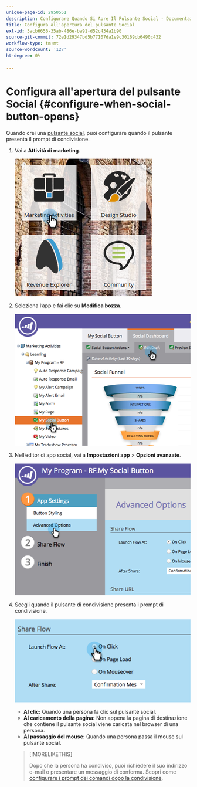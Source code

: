 ```yaml
---
unique-page-id: 2950551
description: Configurare Quando Si Apre Il Pulsante Social - Documentazione Marketo - Documentazione del prodotto
title: Configura all'apertura del pulsante Social
exl-id: 3acb6656-35ab-486e-ba91-d52c434a1b90
source-git-commit: 72e1d29347bd5b77107da1e9c30169cb6490c432
workflow-type: tm+mt
source-wordcount: '127'
ht-degree: 0%

---
```


# Configura all&#39;apertura del pulsante Social {#configure-when-social-button-opens}

Quando crei una [pulsante social](/help/marketo/product-docs/demand-generation/landing-pages/free-form-landing-pages/add-a-social-button-to-a-free-form-landing-page.md), puoi configurare quando il pulsante presenta il prompt di condivisione.

1. Vai a **Attività di marketing**.

   ![](assets/ma-3.png)

1. Seleziona l’app e fai clic su **Modifica bozza**.

   ![](assets/image2014-9-22-16-3a35-3a50.png)

1. Nell’editor di app social, vai a **Impostazioni app** > **Opzioni avanzate**.

   ![](assets/image2014-9-22-16-3a36-3a6.png)

1. Scegli quando il pulsante di condivisione presenta i prompt di condivisione.

   ![](assets/image2014-9-22-16-3a36-3a21.png)

   * **Al clic:** Quando una persona fa clic sul pulsante social.
   * **Al caricamento della pagina:** Non appena la pagina di destinazione che contiene il pulsante social viene caricata nel browser di una persona.
   * **Al passaggio del mouse:** Quando una persona passa il mouse sul pulsante social.

   >[!MORELIKETHIS]
   >
   >Dopo che la persona ha condiviso, puoi richiedere il suo indirizzo e-mail o presentare un messaggio di conferma. Scopri come [configurare i prompt dei comandi dopo la condivisione](/help/marketo/product-docs/demand-generation/social/configuring-social-actions/configure-after-share-prompts.md).
